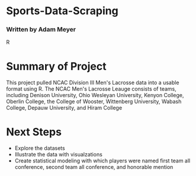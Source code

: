 # Sports-Data-Scraping

### Written by Adam Meyer
R

# Summary of Project
This project pulled NCAC Division III Men's Lacrosse data into a usable format using R. The NCAC Men's Lacrosse Leauge consists of teams, including Denison University, Ohio Wesleyan University, Kenyon College, Oberlin College, the College of Wooster, Wittenberg University, Wabash College, Depauw University, and Hiram College 

# Next Steps
- Explore the datasets
- Illustrate the data with visualzations
- Create statistical modeling with which players were named first team all conference, second team all conference, and honorable mention
